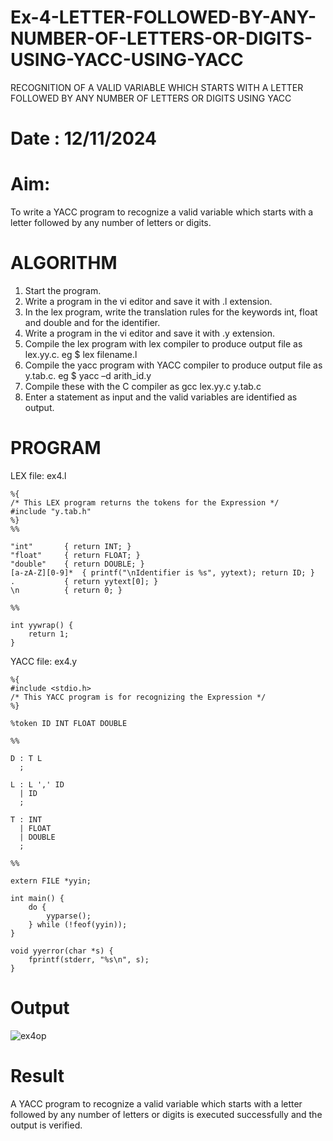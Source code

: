 # Ex-4-LETTER-FOLLOWED-BY-ANY-NUMBER-OF-LETTERS-OR-DIGITS-USING-YACC-USING-YACC

RECOGNITION OF A VALID VARIABLE WHICH STARTS WITH A LETTER FOLLOWED BY ANY NUMBER OF LETTERS OR DIGITS USING YACC

# Date : 12/11/2024

# Aim:
To write a YACC program to recognize a valid variable which starts with a letter followed by any number of letters or digits.

# ALGORITHM

1.	Start the program.
2.	Write a program in the vi editor and save it with .l extension.
3.	In the lex program, write the translation rules for the keywords int, float and double and for the identifier.
4.	Write a program in the vi editor and save it with .y extension.
5.	Compile the lex program with lex compiler to produce output file as lex.yy.c. eg $ lex filename.l
6.	Compile the yacc program with YACC compiler to produce output file as y.tab.c. eg $ yacc –d arith_id.y
7.	Compile these with the C compiler as gcc lex.yy.c y.tab.c
8.	Enter a statement as input and the valid variables are identified as output.

# PROGRAM

LEX file: ex4.l

```
%{
/* This LEX program returns the tokens for the Expression */
#include "y.tab.h"
%}
%%

"int"       { return INT; }
"float"     { return FLOAT; }
"double"    { return DOUBLE; }
[a-zA-Z][0-9]*  { printf("\nIdentifier is %s", yytext); return ID; }
.           { return yytext[0]; }
\n          { return 0; }

%%

int yywrap() {
    return 1;
}
```

YACC file: ex4.y

```
%{
#include <stdio.h>
/* This YACC program is for recognizing the Expression */
%}

%token ID INT FLOAT DOUBLE

%%

D : T L
  ;

L : L ',' ID
  | ID
  ;

T : INT
  | FLOAT
  | DOUBLE
  ;

%%

extern FILE *yyin;

int main() {
    do {
        yyparse();
    } while (!feof(yyin));
}

void yyerror(char *s) {
    fprintf(stderr, "%s\n", s);
}
```

# Output

![ex4op](https://github.com/user-attachments/assets/3d0cd3e1-02d2-4411-9b77-3271b68afa51)

# Result
A YACC program to recognize a valid variable which starts with a letter followed by any number of letters or digits is executed successfully and the output is verified.
